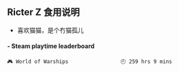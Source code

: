 ## Ricter Z 食用说明
- 喜欢猫猫，是个冇猫孤儿

<!-- steam-box start -->
#### - Steam playtime leaderboard
```text
🎮 World of Warships                 🕘 259 hrs 9 mins
```
<!-- Powered by https://github.com/YouEclipse/steam-box . -->
<!-- steam-box end -->

